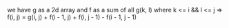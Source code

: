 we have g as a 2d array and f as a sum of all g(k, l) where k <= i && l <= j
=> f(i, j) = g(i, j) + f(i - 1, j) + f(i, j - 1) - f(i - 1, j - 1)